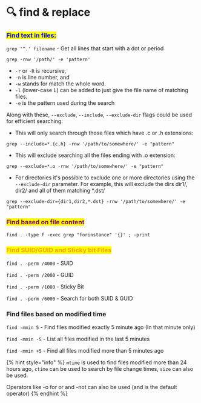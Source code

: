 # 🔍 find & replace

### <mark style="color:blue;">Find text in files:</mark>

`grep '^.' filename` - Get all lines that start with a dot or period

`grep -rnw '/path/' -e 'pattern'`&#x20;

* `-r` or `-R` is recursive,
* `-n` is line number, and
* `-w` stands for match the whole word.
* `-l` (lower-case L) can be added to just give the file name of matching files.
* `-e` is the pattern used during the search

Along with these, `--exclude`, `--include`, `--exclude-dir` flags could be used for efficient searching:

* This will only search through those files which have .c or .h extensions:

`grep --include=*.{c,h} -rnw '/path/to/somewhere/' -e "pattern"`

* This will exclude searching all the files ending with .o extension:

`grep --exclude=*.o -rnw '/path/to/somewhere/' -e "pattern"`

* For directories it's possible to exclude one or more directories using the `--exclude-dir` parameter. For example, this will exclude the dirs dir1/, dir2/ and all of them matching \*.dst/

`grep --exclude-dir={dir1,dir2,*.dst} -rnw '/path/to/somewhere/' -e "pattern"`

### <mark style="color:purple;">Find based on file content</mark>

`find . -type f -exec grep "forinstance" '{}' ; -print`&#x20;

### <mark style="color:orange;">Find SUID/GUID and Sticky bit Files</mark>

`find . -perm /4000` - SUID

`find . -perm /2000` - GUID

`find . -perm /1000` - Sticky Bit

`find . -perm /6000` - Search for both SUID & GUID

### Find files based on modified time

`find -mmin 5` - Find files modified exactly 5 minute ago (In that minute only)

`find -mmin -5` - List all files modified in the last 5 minutes

`find -mmin +5` - Find all files modified more than 5 minutes ago

{% hint style="info" %}
`mtime` is used to find files modified more than 24 hours ago, `ctime` can be used to search by file change times, `size` can also be used.&#x20;

Operators like -o for or and -not can also be used (and is the default operator)
{% endhint %}
